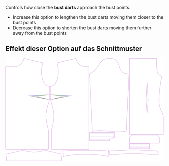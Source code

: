 Controls how close the **bust darts** approach the bust points.

-   Increase this option to lengthen the bust darts moving them closer to the bust points
-   Decrease this option to shorten the bust darts moving them further away from the bust points

## Effekt dieser Option auf das Schnittmuster

![This image shows the effect of this option by superimposing several variants that have a different value for this option](simone_bustdartlength_sample.svg "Effect of this option on the pattern")
